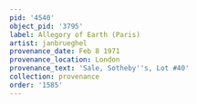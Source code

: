 ```yaml
---
pid: '4540'
object_pid: '3795'
label: Allegory of Earth (Paris)
artist: janbrueghel
provenance_date: Feb 8 1971
provenance_location: London
provenance_text: 'Sale, Sotheby''s, Lot #40'
collection: provenance
order: '1585'
---
```

